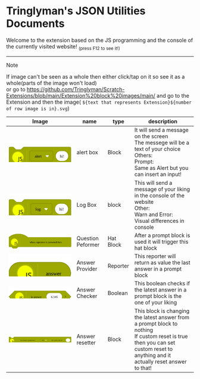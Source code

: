 # Tringlyman's JSON Utilities Documents


Welcome to the extension based on the JS programming and the console of the currently visited website! <sub>(press F12 to see it!)</sub>

---
>[!NOTE]
>If image can't be seen as a whole then either click/tap on it so see it as a whole(parts of the image won't load)\
>or go to https://github.com/Tringlyman/Scratch-Extensions/blob/main/Extension%20block%20images/main/ and go to the Extension and then the image( `${text that represents Extension}${number of row image is in}.svg`)


|Image|name|type|description|
|---|---|---|---|
|![JS1.svg](https://github.com/Tringlyman/Scratch-Extensions/blob/main/Extension%20block%20images/main/JS%20Extension/JS1.svg)|alert box|Block|It will send a message on the screen<br>The messege will be a text of your choice<br>Others:<br>Prompt:<br>Same as Alert but you can insert an input!|
|![JS2.svg](https://github.com/Tringlyman/Scratch-Extensions/blob/main/Extension%20block%20images/main/JS%20Extension/JS2.svg)|Log Box|block|This will send a message of your liking in the console of the website<br>Other:<br>Warn and Error:<br>Visual differences in console|
|![JS3.svg](https://github.com/Tringlyman/Scratch-Extensions/blob/main/Extension%20block%20images/main/JS%20Extension/JS3.svg)|Question Peformer|Hat Block|After a prompt block is used it will trigger this hat block|
|![JS4.svg](https://github.com/Tringlyman/Scratch-Extensions/blob/main/Extension%20block%20images/main/JS%20Extension/JS4.svg)|Answer Provider|Reporter|This reporter will return as value the last answer in a prompt block|
|![JS5.svg](https://github.com/Tringlyman/Scratch-Extensions/blob/main/Extension%20block%20images/main/JS%20Extension/JS5.svg)|Answer Checker|Boolean|This boolean checks if the latest answer in a prompt block is the one of your liking|
|![JS6.svg](https://github.com/Tringlyman/Scratch-Extensions/blob/main/Extension%20block%20images/main/JS%20Extension/JS6.svg)|Answer resetter|Block|This block is changing the latest answer from a prompt block to nothing<br>If custom reset is true then you can set custom reset to anything and it actually reset answer to that!|